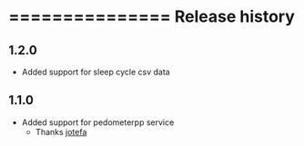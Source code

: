 ===============
Release history
===============

1.2.0
-----

- Added support for sleep cycle csv data

1.1.0
-----

- Added support for pedometerpp service
    - Thanks [jotefa](https://github.com/jotefa)
